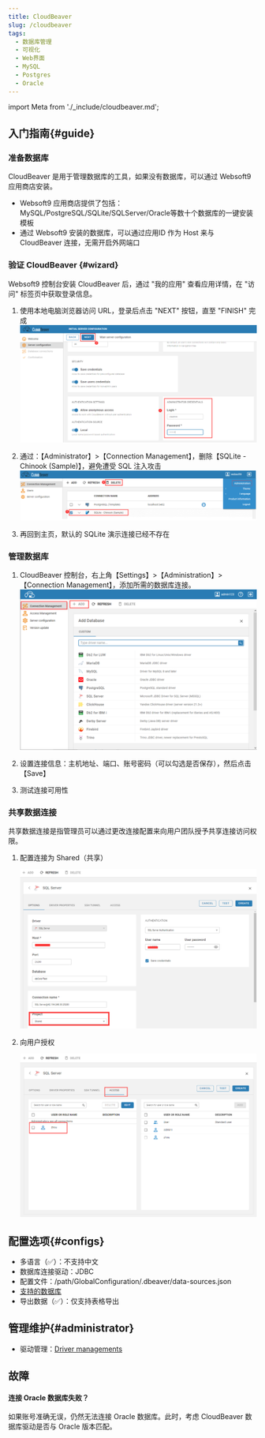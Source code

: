 ```yaml
---
title: CloudBeaver
slug: /cloudbeaver
tags:
  - 数据库管理
  - 可视化
  - Web界面
  - MySQL
  - Postgres
  - Oracle
---
```


import Meta from './_include/cloudbeaver.md';

<Meta name="meta" />

## 入门指南{#guide}

### 准备数据库

CloudBeaver 是用于管理数据库的工具，如果没有数据库，可以通过 Websoft9 应用商店安装。 

- Websoft9 应用商店提供了包括：MySQL/PostgreSQL/SQLite/SQLServer/Oracle等数十个数据库的一键安装模板
- 通过 Websoft9 安装的数据库，可以通过应用ID 作为 Host 来与 CloudBeaver 连接，无需开启外网端口

### 验证 CloudBeaver {#wizard}

Websoft9 控制台安装 CloudBeaver 后，通过 "我的应用" 查看应用详情，在 "访问" 标签页中获取登录信息。  

1. 使用本地电脑浏览器访问 URL，登录后点击 "NEXT" 按钮，直至 "FINISH" 完成
   ![初始化 CloudBeaver](./assets/cloudbeaver-wizard001-websoft9.png)

2. 通过：【Administrator】>【Connection Management】，删除【SQLite - Chinook (Sample)】，避免遭受 SQL 注入攻击
   ![初始化 CloudBeaver](./assets/cloudbeaver-wizard005-websoft9.png)

3. 再回到主页，默认的 SQLite 演示连接已经不存在


### 管理数据库

1. CloudBeaver 控制台，右上角【Settings】>【Administration】>【Connection Management】，添加所需的数据库连接。
   ![](./assets/cloudbeaver-connection-websoft9.png)

2. 设置连接信息：主机地址、端口、账号密码（可以勾选是否保存），然后点击【Save】

3. 测试连接可用性


### 共享数据连接

共享数据连接是指管理员可以通过更改连接配置来向用户团队授予共享连接访问权限。

1. 配置连接为 Shared（共享）

   ![](./assets/cloudbeaver-share-set-websoft9.png)

2. 向用户授权

   ![](./assets/cloudbeaver-access-set-websoft9.png)


## 配置选项{#configs}

- 多语言（✅）：不支持中文
- 数据库连接驱动：JDBC
- 配置文件：/path/GlobalConfiguration/.dbeaver/data-sources.json
- [支持的数据库](https://dbeaver.com/databases/)
- 导出数据（✅）：仅支持表格导出

## 管理维护{#administrator}

- 驱动管理：[Driver managements](https://cloudbeaver.io/docs/Driver-managements/)

## 故障

#### 连接 Oracle 数据库失败？

如果账号准确无误，仍然无法连接 Oracle 数据库。此时，考虑 CloudBeaver 数据库驱动是否与 Oracle 版本匹配。 